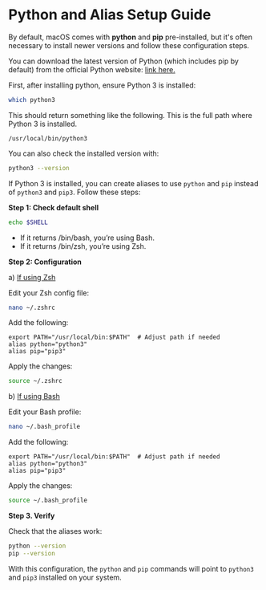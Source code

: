 # Python and Alias Setup Guide

By default, macOS comes with **python** and **pip** pre-installed, but it's often necessary to install newer versions and follow these configuration steps.

You can download the latest version of Python (which includes pip by default) from the official Python website: [link here.](https://www.python.org/downloads)

First, after installing python, ensure Python 3 is installed:

```bash
which python3
```

This should return something like the following. This is the full path where Python 3 is installed.

```
/usr/local/bin/python3
```

You can also check the installed version with:

```bash
python3 --version
```

If Python 3 is installed, you can create aliases to use `python` and `pip` instead of `python3` and `pip3`. Follow these steps:

**Step 1: Check default shell**

```bash
echo $SHELL
```

- If it returns /bin/bash, you’re using Bash.
- If it returns /bin/zsh, you’re using Zsh.

**Step 2: Configuration**

a) <u>If using Zsh</u>

Edit your Zsh config file:

```bash
nano ~/.zshrc
```

Add the following:

```
export PATH="/usr/local/bin:$PATH"  # Adjust path if needed
alias python="python3"
alias pip="pip3"
```

Apply the changes:

```bash
source ~/.zshrc
```

b) <u>If using Bash</u>

Edit your Bash profile:

```bash
nano ~/.bash_profile
```

Add the following:

```
export PATH="/usr/local/bin:$PATH"  # Adjust path if needed
alias python="python3"
alias pip="pip3"
```

Apply the changes:

```bash
source ~/.bash_profile
```

**Step 3. Verify**

Check that the aliases work:

```bash
python --version
pip --version
```

With this configuration, the `python` and `pip` commands will point to `python3` and `pip3` installed on your system.
